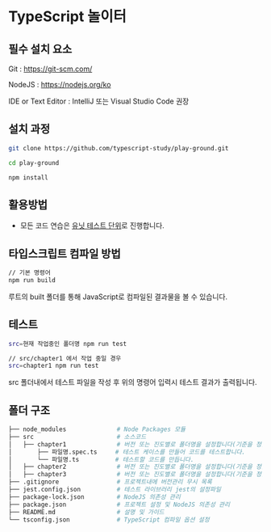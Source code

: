# TypeScript 놀이터

## 필수 설치 요소
Git : <https://git-scm.com/>

NodeJS : <https://nodejs.org/ko>

IDE or Text Editor : IntelliJ 또는 Visual Studio Code 권장

## 설치 과정
```bash
git clone https://github.com/typescript-study/play-ground.git

cd play-ground

npm install
```

## 활용방법
- 모든 코드 연습은 [유닛 테스트 단위](https://ko.wikipedia.org/wiki/%EC%9C%A0%EB%8B%9B_%ED%85%8C%EC%8A%A4%ED%8A%B8)로 진행합니다.

## 타입스크립트 컴파일 방법
```bash
// 기본 명령어
npm run build
```
루트의 built 폴더를 통해 JavaScript로 컴파일된 결과물을 볼 수 있습니다.

## 테스트
```bash
src=현재 작업중인 폴더명 npm run test

// src/chapter1 에서 작업 중일 경우
src=chapter1 npm run test
```
src 폴더내에서 테스트 파일을 작성 후 위의 명령어 입력시 테스트 결과가 출력됩니다.

## 폴더 구조
```bash
├── node_modules              # Node Packages 모듈
├── src                       # 소스코드
│   ├── chapter1              # 버전 또는 진도별로 폴더명을 설정합니다(기준을 정할 예정)
│       ├── 파일명.spec.ts     # 테스트 케이스를 만들어 코드를 테스트합니다. 
│       └── 파일명.ts          # 테스트할 코드를 만듭니다.
│   ├── chapter2              # 버전 또는 진도별로 폴더명을 설정합니다(기준을 정할 예정)
│   ├── chapter3              # 버전 또는 진도별로 폴더명을 설정합니다(기준을 정할 예정)
├── .gitignore                # 프로젝트내에 버전관리 무시 목록
├── jest.config.json          # 테스트 라이브러리 jest의 설정파일
├── package-lock.json         # NodeJS 의존성 관리
├── package.json              # 프로젝트 설정 및 NodeJS 의존성 관리
├── README.md                 # 설명 및 가이드
└── tsconfig.json             # TypeScript 컴파일 옵션 설정
```
